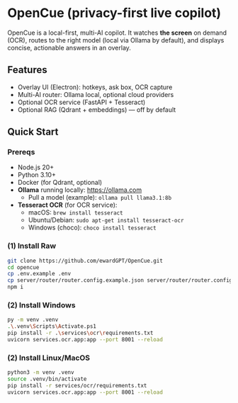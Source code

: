 # OpenCue (privacy-first live copilot)

OpenCue is a local-first, multi-AI copilot. It watches **the screen** on demand (OCR), routes to the right model (local via Ollama by default), and displays concise, actionable answers in an overlay.

## Features
- Overlay UI (Electron): hotkeys, ask box, OCR capture
- Multi-AI router: Ollama local, optional cloud providers
- Optional OCR service (FastAPI + Tesseract)
- Optional RAG (Qdrant + embeddings) — off by default

## Quick Start

### Prereqs
- Node.js 20+
- Python 3.10+
- Docker (for Qdrant, optional)
- **Ollama** running locally: https://ollama.com
  - Pull a model (example): `ollama pull llama3.1:8b`
- **Tesseract OCR** (for OCR service):
  - macOS: `brew install tesseract`
  - Ubuntu/Debian: `sudo apt-get install tesseract-ocr`
  - Windows (choco): `choco install tesseract`

### (1) Install Raw
```bash
git clone https://github.com/ewardGPT/OpenCue.git
cd opencue
cp .env.example .env
cp server/router/router.config.example.json server/router/router.config.json
npm i
```

### (2) Install Windows
```bash
py -m venv .venv
.\.venv\Scripts\Activate.ps1
pip install -r .\services\ocr\requirements.txt
uvicorn services.ocr.app:app --port 8001 --reload

```
### (2) Install Linux/MacOS
```bash
python3 -m venv .venv
source .venv/bin/activate
pip install -r services/ocr/requirements.txt
uvicorn services.ocr.app:app --port 8001 --reload

```
